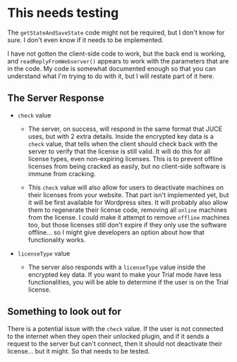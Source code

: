 # This needs testing

The `getStateAndSaveState` code might not be required, but I don't know for sure. I don't even know if it needs to be implemented.

I have not gotten the client-side code to work, but the back end is working, and `readReplyFromWebserver()` appears to work with the parameters that are in the code. My code is somewhat documented enough so that you can understand what I'm trying to do with it, but I will restate part of it here.

## The Server Response
* `check` value
  * The server, on success, will respond in the same format that JUCE uses, but with 2 extra details. Inside the encrypted key data is a `check` value, that tells when the client should check back with the server to verify that the license is still valid. It will do this for all license types, even non-expiring licenses. This is to prevent offline licenses from being cracked as easily, but no client-side software is immune from cracking. 

  * This `check` value will also allow for users to deactivate machines on their licenses from your website. That part isn't implemented yet, but it will be first available for Wordpress sites. It will probably also allow them to regenerate their license code, removing all `online` machines from the license. I could make it attempt to remove `offline` machines too, but those licenses still don't expire if they only use the software offline... so I might give developers an option about how that functionality works.

* `licenseType` value
  * The server also responds with a `licenseType` value inside the encrypted key data. If you want to make your Trial mode have less functionalities, you will be able to determine if the user is on the Trial license.

## Something to look out for
There is a potential issue with the `check` value. If the user is not connected to the internet when they open their unlocked plugin, and if it sends a request to the server but can't connect, then it should not deactivate their license... but it might. So that needs to be tested.
